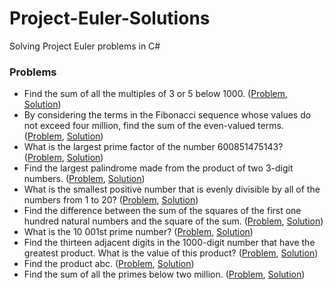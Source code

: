# Project-Euler-Solutions
Solving Project Euler problems in C#

### Problems

- Find the sum of all the multiples of 3 or 5 below 1000. ([Problem](https://projecteuler.net/problem=1), [Solution](../../tree/master/dotnet/src/Problem1.cs))
- By considering the terms in the Fibonacci sequence whose values do not exceed four million, find the sum of the even-valued terms. ([Problem](https://projecteuler.net/problem=2), [Solution]())
- What is the largest prime factor of the number 600851475143? ([Problem](https://projecteuler.net/problem=3), [Solution]())
- Find the largest palindrome made from the product of two 3-digit numbers. ([Problem](https://projecteuler.net/problem=4), [Solution]())
- What is the smallest positive number that is evenly divisible by all of the numbers from 1 to 20? ([Problem](https://projecteuler.net/problem=5), [Solution]())
- Find the difference between the sum of the squares of the first one hundred natural numbers and the square of the sum. ([Problem](https://projecteuler.net/problem=6), [Solution](../../tree/master/dotnet/src/Problem6.cs))
- What is the 10 001st prime number? ([Problem](https://projecteuler.net/problem=7), [Solution]())
- Find the thirteen adjacent digits in the 1000-digit number that have the greatest product. What is the value of this product? ([Problem](https://projecteuler.net/problem=8), [Solution]())
- Find the product abc. ([Problem](https://projecteuler.net/problem=9), [Solution]())
- Find the sum of all the primes below two million. ([Problem](https://projecteuler.net/problem=10), [Solution]())